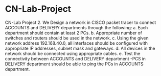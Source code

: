 # CN-Lab-Project
CN-Lab Project
2. We Design a network in CISCO packet tracer to connect ACCOUNTS and DELIVERY departments through the following: 
a. Each department should contain at least 2 PCs.
b. Appropriate number of switches and routers should be used in the network.
c. Using the given network address 192.168.40.0, all interfaces should be configured with appropriate IP addresses, subnet mask and gateways.
d. All devices in the network should be connected using appropriate cables.
e. Test the connectivity between ACCOUNTS and DELIVERY department -PCS in DELIVERY department should be able to ping the PCs in ACCOUNTS department.
